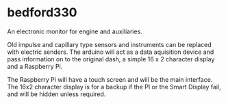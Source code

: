 # bedford330
An electronic monitor for engine and auxiliaries. 

Old impulse and capillary type sensors and instruments can be replaced with electric senders. The arduino will act as a data aquisition device and pass information on to the original dash, a simple 16 x 2 character display and a Raspberry Pi.

The Raspberry Pi will have a touch screen and will be the main interface. The 16x2 character display is for a backup if the PI or the Smart Display fail, and will be hidden unless required.
